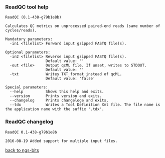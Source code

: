 ### ReadQC tool help
	ReadQC (0.1-438-g79b1e8b)
	
	Calculates QC metrics on unprocessed paired-end reads (same number of cycles/reads).
	
	Mandatory parameters:
	  -in1 <filelist> Forward input gzipped FASTQ file(s).
	
	Optional parameters:
	  -in2 <filelist> Reverse input gzipped FASTQ file(s).
	                  Default value: ''
	  -out <file>     Output qcML file. If unset, writes to STDOUT.
	                  Default value: ''
	  -txt            Writes TXT format instead of qcML.
	                  Default value: 'false'
	
	Special parameters:
	  --help          Shows this help and exits.
	  --version       Prints version and exits.
	  --changelog     Prints changeloge and exits.
	  --tdx           Writes a Tool Definition Xml file. The file name is the application name with the suffix '.tdx'.
	
### ReadQC changelog
	ReadQC 0.1-438-g79b1e8b
	
	2016-08-19 Added support for multiple input files.
[back to ngs-bits](https://github.com/imgag/ngs-bits)